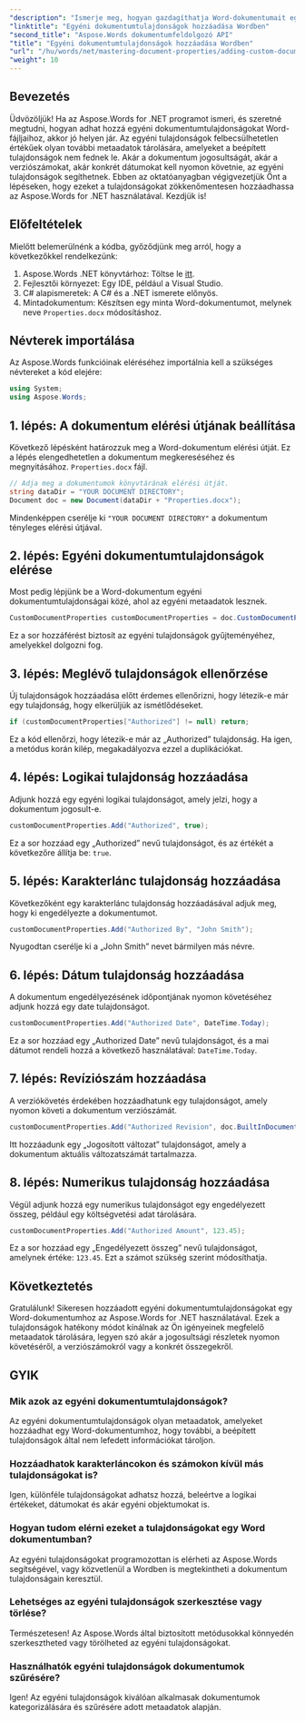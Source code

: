 ```yaml
---
"description": "Ismerje meg, hogyan gazdagíthatja Word-dokumentumait egyéni dokumentumtulajdonságokkal az Aspose.Words for .NET használatával. Ez az átfogó útmutató végigvezeti Önt a folyamaton."
"linktitle": "Egyéni dokumentumtulajdonságok hozzáadása Wordben"
"second_title": "Aspose.Words dokumentumfeldolgozó API"
"title": "Egyéni dokumentumtulajdonságok hozzáadása Wordben"
"url": "/hu/words/net/mastering-document-properties/adding-custom-document-properties-in-word/"
"weight": 10
---
```


## Bevezetés

Üdvözöljük! Ha az Aspose.Words for .NET programot ismeri, és szeretné megtudni, hogyan adhat hozzá egyéni dokumentumtulajdonságokat Word-fájljaihoz, akkor jó helyen jár. Az egyéni tulajdonságok felbecsülhetetlen értékűek olyan további metaadatok tárolására, amelyeket a beépített tulajdonságok nem fednek le. Akár a dokumentum jogosultságát, akár a verziószámokat, akár konkrét dátumokat kell nyomon követnie, az egyéni tulajdonságok segíthetnek. Ebben az oktatóanyagban végigvezetjük Önt a lépéseken, hogy ezeket a tulajdonságokat zökkenőmentesen hozzáadhassa az Aspose.Words for .NET használatával. Kezdjük is!

## Előfeltételek

Mielőtt belemerülnénk a kódba, győződjünk meg arról, hogy a következőkkel rendelkezünk:

1. Aspose.Words .NET könyvtárhoz: Töltse le [itt](https://releases.aspose.com/words/net/).
2. Fejlesztői környezet: Egy IDE, például a Visual Studio.
3. C# alapismeretek: A C# és a .NET ismerete előnyös.
4. Mintadokumentum: Készítsen egy minta Word-dokumentumot, melynek neve `Properties.docx` módosításhoz.

## Névterek importálása

Az Aspose.Words funkcióinak eléréséhez importálnia kell a szükséges névtereket a kód elejére:

```csharp
using System;
using Aspose.Words;
```

## 1. lépés: A dokumentum elérési útjának beállítása

Következő lépésként határozzuk meg a Word-dokumentum elérési útját. Ez a lépés elengedhetetlen a dokumentum megkereséséhez és megnyitásához. `Properties.docx` fájl.

```csharp
// Adja meg a dokumentumok könyvtárának elérési útját.
string dataDir = "YOUR DOCUMENT DIRECTORY";
Document doc = new Document(dataDir + "Properties.docx");
```

Mindenképpen cserélje ki `"YOUR DOCUMENT DIRECTORY"` a dokumentum tényleges elérési útjával.

## 2. lépés: Egyéni dokumentumtulajdonságok elérése

Most pedig lépjünk be a Word-dokumentum egyéni dokumentumtulajdonságai közé, ahol az egyéni metaadatok lesznek.

```csharp
CustomDocumentProperties customDocumentProperties = doc.CustomDocumentProperties;
```

Ez a sor hozzáférést biztosít az egyéni tulajdonságok gyűjteményéhez, amelyekkel dolgozni fog.

## 3. lépés: Meglévő tulajdonságok ellenőrzése

Új tulajdonságok hozzáadása előtt érdemes ellenőrizni, hogy létezik-e már egy tulajdonság, hogy elkerüljük az ismétlődéseket.

```csharp
if (customDocumentProperties["Authorized"] != null) return;
```

Ez a kód ellenőrzi, hogy létezik-e már az „Authorized” tulajdonság. Ha igen, a metódus korán kilép, megakadályozva ezzel a duplikációkat.

## 4. lépés: Logikai tulajdonság hozzáadása

Adjunk hozzá egy egyéni logikai tulajdonságot, amely jelzi, hogy a dokumentum jogosult-e.

```csharp
customDocumentProperties.Add("Authorized", true);
```

Ez a sor hozzáad egy „Authorized” nevű tulajdonságot, és az értékét a következőre állítja be: `true`.

## 5. lépés: Karakterlánc tulajdonság hozzáadása

Következőként egy karakterlánc tulajdonság hozzáadásával adjuk meg, hogy ki engedélyezte a dokumentumot.

```csharp
customDocumentProperties.Add("Authorized By", "John Smith");
```

Nyugodtan cserélje ki a „John Smith” nevet bármilyen más névre.

## 6. lépés: Dátum tulajdonság hozzáadása

A dokumentum engedélyezésének időpontjának nyomon követéséhez adjunk hozzá egy date tulajdonságot.

```csharp
customDocumentProperties.Add("Authorized Date", DateTime.Today);
```

Ez a sor hozzáad egy „Authorized Date” nevű tulajdonságot, és a mai dátumot rendeli hozzá a következő használatával: `DateTime.Today`.

## 7. lépés: Revíziószám hozzáadása

A verziókövetés érdekében hozzáadhatunk egy tulajdonságot, amely nyomon követi a dokumentum verziószámát.

```csharp
customDocumentProperties.Add("Authorized Revision", doc.BuiltInDocumentProperties.RevisionNumber);
```

Itt hozzáadunk egy „Jogosított változat” tulajdonságot, amely a dokumentum aktuális változatszámát tartalmazza.

## 8. lépés: Numerikus tulajdonság hozzáadása

Végül adjunk hozzá egy numerikus tulajdonságot egy engedélyezett összeg, például egy költségvetési adat tárolására.

```csharp
customDocumentProperties.Add("Authorized Amount", 123.45);
```

Ez a sor hozzáad egy „Engedélyezett összeg” nevű tulajdonságot, amelynek értéke: `123.45`. Ezt a számot szükség szerint módosíthatja.

## Következtetés

Gratulálunk! Sikeresen hozzáadott egyéni dokumentumtulajdonságokat egy Word-dokumentumhoz az Aspose.Words for .NET használatával. Ezek a tulajdonságok hatékony módot kínálnak az Ön igényeinek megfelelő metaadatok tárolására, legyen szó akár a jogosultsági részletek nyomon követéséről, a verziószámokról vagy a konkrét összegekről.

## GYIK

### Mik azok az egyéni dokumentumtulajdonságok?
Az egyéni dokumentumtulajdonságok olyan metaadatok, amelyeket hozzáadhat egy Word-dokumentumhoz, hogy további, a beépített tulajdonságok által nem lefedett információkat tároljon.

### Hozzáadhatok karakterláncokon és számokon kívül más tulajdonságokat is?
Igen, különféle tulajdonságokat adhatsz hozzá, beleértve a logikai értékeket, dátumokat és akár egyéni objektumokat is.

### Hogyan tudom elérni ezeket a tulajdonságokat egy Word dokumentumban?
Az egyéni tulajdonságokat programozottan is elérheti az Aspose.Words segítségével, vagy közvetlenül a Wordben is megtekintheti a dokumentum tulajdonságain keresztül.

### Lehetséges az egyéni tulajdonságok szerkesztése vagy törlése?
Természetesen! Az Aspose.Words által biztosított metódusokkal könnyedén szerkesztheted vagy törölheted az egyéni tulajdonságokat.

### Használhatók egyéni tulajdonságok dokumentumok szűrésére?
Igen! Az egyéni tulajdonságok kiválóan alkalmasak dokumentumok kategorizálására és szűrésére adott metaadatok alapján.